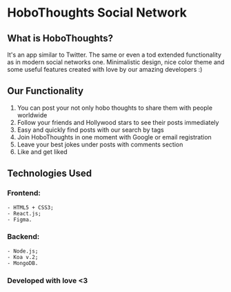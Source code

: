 # HoboThoughts Social Network
## What is HoboThoughts?

It's an app similar to Twitter. The same or even a tod extended functionality as in modern social networks one. Minimalistic design, nice color theme and some useful features created with love by our amazing developers :)

## Our Functionality

1. You can post your not only hobo thoughts to share them with people worldwide
2. Follow your friends and Hollywood stars to see their posts immediately
3. Easy and quickly find posts with our search by tags
4. Join HoboThoughts in one moment with Google or email registration
5. Leave your best jokes under posts with comments section
6. Like and get liked


## Technologies Used

### Frontend:

```
- HTML5 + CSS3;
- React.js;
- Figma.
```

### Backend:

```
- Node.js;
- Koa v.2;
- MongoDB.
```

### Developed with love <3
